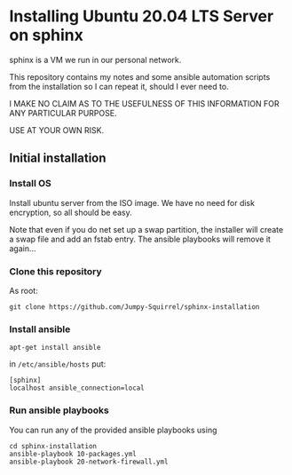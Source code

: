 # Installing Ubuntu 20.04 LTS Server on sphinx

sphinx is a VM we run in our personal network.

This repository contains my notes and some ansible automation scripts from the installation so I can repeat it,
should I ever need to.

I MAKE NO CLAIM AS TO THE USEFULNESS OF THIS INFORMATION FOR ANY PARTICULAR PURPOSE.

USE AT YOUR OWN RISK.

## Initial installation

### Install OS

Install ubuntu server from the ISO image. We have no need for
disk encryption, so all should be easy.

Note that even if you do net set up a swap partition, the
installer will create a swap file and add an fstab entry.
The ansible playbooks will remove it again...

### Clone this repository

As root:

```
git clone https://github.com/Jumpy-Squirrel/sphinx-installation
```

### Install ansible

```
apt-get install ansible
```

in `/etc/ansible/hosts` put:

```
[sphinx]
localhost ansible_connection=local
```

### Run ansible playbooks

You can run any of the provided ansible playbooks using

```
cd sphinx-installation
ansible-playbook 10-packages.yml
ansible-playbook 20-network-firewall.yml
```
